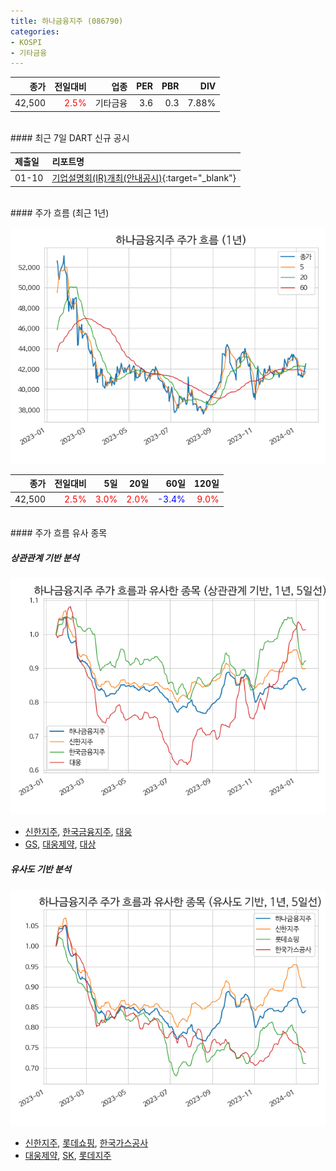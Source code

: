 ```yaml
---
title: 하나금융지주 (086790)
categories:
- KOSPI
- 기타금융
---
```


|**종가**|**전일대비**|**업종**|**PER**|**PBR**|**DIV**|
|-------:|-----------:|-------:|------:|------:|------:|
|42,500|<span style="color: red">2.5%</span>|기타금융|3.6|0.3|7.88%|

<!-- more -->

<br>
#### 최근 7일 DART 신규 공시


|**제출일**|**리포트명**|
|:-----|:-------|
|01-10|[기업설명회(IR)개최(안내공시)](https://dart.fss.or.kr/dsaf001/main.do?rcpNo=20240110800225){:target="_blank"}|

<br>
#### 주가 흐름 (최근 1년)

![086790](/assets/images/stock/086790.png)

|**종가**|**전일대비**|**5일**|**20일**|**60일**|**120일**|
|---:|-------:|--:|---:|---:|----:|
|42,500|<span style="color: red">2.5%</span>|<span style="color: red">3.0%</span>|<span style="color: red">2.0%</span>|<span style="color: blue">-3.4%</span>|<span style="color: red">9.0%</span>|

<br>
#### 주가 흐름 유사 종목

##### 상관관계 기반 분석

![086790](/assets/images/stock/086790_corr.png)
- [신한지주](/055550/), [한국금융지주](/071050/), [대웅](/003090/)
- [GS](/078930/), [대웅제약](/069620/), [대상](/001680/)

##### 유사도 기반 분석

![086790](/assets/images/stock/086790_sim.png)
- [신한지주](/055550/), [롯데쇼핑](/023530/), [한국가스공사](/036460/)
- [대웅제약](/069620/), [SK](/034730/), [롯데지주](/004990/)
